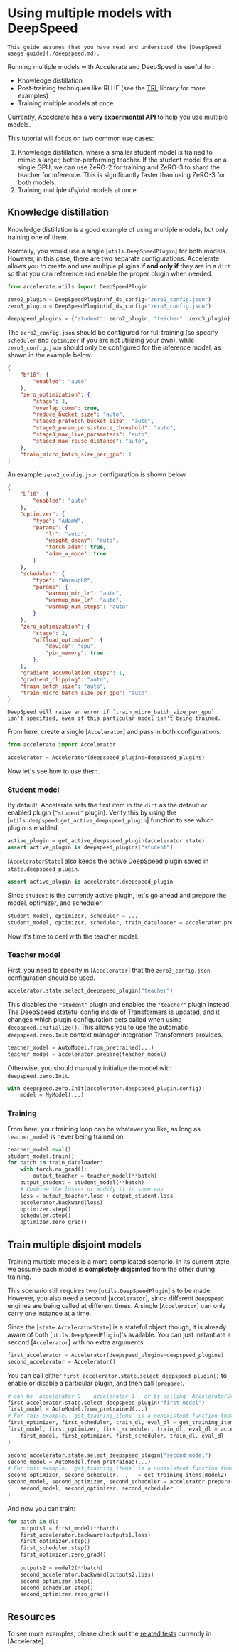 <!--Copyright 2024 The HuggingFace Team. All rights reserved.

Licensed under the Apache License, Version 2.0 (the "License"); you may not use this file except in compliance with
the License. You may obtain a copy of the License at

http://www.apache.org/licenses/LICENSE-2.0

Unless required by applicable law or agreed to in writing, software distributed under the License is distributed on
an "AS IS" BASIS, WITHOUT WARRANTIES OR CONDITIONS OF ANY KIND, either express or implied. See the License for the
specific language governing permissions and limitations under the License.

⚠️ Note that this file is in Markdown but contains specific syntax for our doc-builder (similar to MDX) that may not be
rendered properly in your Markdown viewer.
-->

# Using multiple models with DeepSpeed

<Tip warning={true}>

    This guide assumes that you have read and understood the [DeepSpeed usage guide](./deepspeed.md).

</Tip>

Running multiple models with Accelerate and DeepSpeed is useful for:

* Knowledge distillation
* Post-training techniques like RLHF (see the [TRL](https://github.com/huggingface/trl) library for more examples)
* Training multiple models at once

Currently, Accelerate has a **very experimental API** to help you use multiple models.

This tutorial will focus on two common use cases:

1. Knowledge distillation, where a smaller student model is trained to mimic a larger, better-performing teacher.  If the student model fits on a single GPU, we can use ZeRO-2 for training and ZeRO-3 to shard the teacher for inference. This is significantly faster than using ZeRO-3 for both models.
2. Training multiple *disjoint* models at once.

## Knowledge distillation

Knowledge distillation is a good example of using multiple models, but only training one of them.

Normally, you would use a single [`utils.DeepSpeedPlugin`] for both models. However, in this case, there are two separate configurations. Accelerate allows you to create and use multiple plugins **if and only if** they are in a `dict` so that you can reference and enable the proper plugin when needed.

```python
from accelerate.utils import DeepSpeedPlugin

zero2_plugin = DeepSpeedPlugin(hf_ds_config="zero2_config.json")
zero3_plugin = DeepSpeedPlugin(hf_ds_config="zero3_config.json")

deepspeed_plugins = {"student": zero2_plugin, "teacher": zero3_plugin}
```

The `zero2_config.json` should be configured for full training (so specify `scheduler` and `optimizer` if you are not utilizing your own), while `zero3_config.json` should only be configured for the inference model, as shown in the example below.

```json
{
    "bf16": {
        "enabled": "auto"
    },
    "zero_optimization": {
        "stage": 3,
        "overlap_comm": true,
        "reduce_bucket_size": "auto",
        "stage3_prefetch_bucket_size": "auto",
        "stage3_param_persistence_threshold": "auto",
        "stage3_max_live_parameters": "auto",
        "stage3_max_reuse_distance": "auto",
    },
    "train_micro_batch_size_per_gpu": 1
}
```

An example `zero2_config.json` configuration is shown below.

```json
{
    "bf16": {
        "enabled": "auto"
    },
    "optimizer": {
        "type": "AdamW",
        "params": {
            "lr": "auto",
            "weight_decay": "auto",
            "torch_adam": true,
            "adam_w_mode": true
        }
    },
    "scheduler": {
        "type": "WarmupLR",
        "params": {
            "warmup_min_lr": "auto",
            "warmup_max_lr": "auto",
            "warmup_num_steps": "auto"
        }
    },
    "zero_optimization": {
        "stage": 2,
        "offload_optimizer": {
            "device": "cpu",
            "pin_memory": true
        },
    },
    "gradient_accumulation_steps": 1,
    "gradient_clipping": "auto",
    "train_batch_size": "auto",
    "train_micro_batch_size_per_gpu": "auto",
}
```

<Tip>

    DeepSpeed will raise an error if `train_micro_batch_size_per_gpu` isn't specified, even if this particular model isn't being trained.

</Tip>

From here, create a single [`Accelerator`] and pass in both configurations.

```python
from accelerate import Accelerator

accelerator = Accelerator(deepspeed_plugins=deepspeed_plugins)
```

Now let's see how to use them.

### Student model

By default, Accelerate sets the first item in the `dict` as the default or enabled plugin (`"student"` plugin). Verify this by using the [`utils.deepspeed.get_active_deepspeed_plugin`] function to see which plugin is enabled.

```python
active_plugin = get_active_deepspeed_plugin(accelerator.state)
assert active_plugin is deepspeed_plugins["student"]
```

[`AcceleratorState`] also keeps the active DeepSpeed plugin saved in `state.deepspeed_plugin`.
```python
assert active_plugin is accelerator.deepspeed_plugin
```

Since `student` is the currently active plugin, let's go ahead and prepare the model, optimizer, and scheduler.

```python
student_model, optimizer, scheduler = ...
student_model, optimizer, scheduler, train_dataloader = accelerator.prepare(student_model, optimizer, scheduler, train_dataloader)
```

Now it's time to deal with the teacher model.

### Teacher model

First, you need to specify in [`Accelerator`] that the `zero3_config.json` configuration should be used.

```python
accelerator.state.select_deepspeed_plugin("teacher")
```

This disables the `"student"` plugin and enables the `"teacher"` plugin instead. The
DeepSpeed stateful config inside of Transformers is updated, and it changes which plugin configuration gets called when using
`deepspeed.initialize()`. This allows you to use the automatic `deepspeed.zero.Init`  context manager integration Transformers provides.

```python
teacher_model = AutoModel.from_pretrained(...)
teacher_model = accelerator.prepare(teacher_model)
```

Otherwise, you should manually initialize the model with `deepspeed.zero.Init`.
```python
with deepspeed.zero.Init(accelerator.deepspeed_plugin.config):
    model = MyModel(...)
```

### Training

From here, your training loop can be whatever you like, as long as `teacher_model` is never being trained on.

```python
teacher_model.eval()
student_model.train()
for batch in train_dataloader:
    with torch.no_grad():
        output_teacher = teacher_model(**batch)
    output_student = student_model(**batch)
    # Combine the losses or modify it in some way
    loss = output_teacher.loss + output_student.loss
    accelerator.backward(loss)
    optimizer.step()
    scheduler.step()
    optimizer.zero_grad()
```

## Train multiple disjoint models

Training multiple models is a more complicated scenario.
In its current state, we assume each model is **completely disjointed** from the other during training.

This scenario still requires two [`utils.DeepSpeedPlugin`]'s to be made. However, you also need a second [`Accelerator`], since different `deepspeed` engines are being called at different times. A single [`Accelerator`] can only carry one instance at a time.

Since the [`state.AcceleratorState`] is a stateful object though, it is already aware of both [`utils.DeepSpeedPlugin`]'s available. You can just instantiate a second [`Accelerator`] with no extra arguments.

```python
first_accelerator = Accelerator(deepspeed_plugins=deepspeed_plugins)
second_accelerator = Accelerator()
```

You can call either `first_accelerator.state.select_deepspeed_plugin()` to enable or disable
a particular plugin, and then call [`prepare`].

```python
# can be `accelerator_0`, `accelerator_1`, or by calling `AcceleratorState().select_deepspeed_plugin(...)`
first_accelerator.state.select_deepspeed_plugin("first_model")
first_model = AutoModel.from_pretrained(...)
# For this example, `get_training_items` is a nonexistent function that gets the setup we need for training
first_optimizer, first_scheduler, train_dl, eval_dl = get_training_items(model1)
first_model, first_optimizer, first_scheduler, train_dl, eval_dl = accelerator.prepare(
    first_model, first_optimizer, first_scheduler, train_dl, eval_dl
)

second_accelerator.state.select_deepspeed_plugin("second_model")
second_model = AutoModel.from_pretrained(...)
# For this example, `get_training_items` is a nonexistent function that gets the setup we need for training
second_optimizer, second_scheduler, _, _ = get_training_items(model2)
second_model, second_optimizer, second_scheduler = accelerator.prepare(
    second_model, second_optimizer, second_scheduler
)
```

And now you can train:

```python
for batch in dl:
    outputs1 = first_model(**batch)
    first_accelerator.backward(outputs1.loss)
    first_optimizer.step()
    first_scheduler.step()
    first_optimizer.zero_grad()
    
    outputs2 = model2(**batch)
    second_accelerator.backward(outputs2.loss)
    second_optimizer.step()
    second_scheduler.step()
    second_optimizer.zero_grad()
```

## Resources

To see more examples, please check out the [related tests](https://github.com/huggingface/accelerate/blob/main/src/accelerate/test_utils/scripts/external_deps/test_ds_multiple_model.py) currently in [Accelerate].
